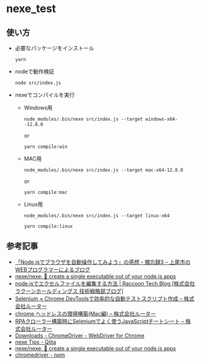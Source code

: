 # nexe_test

## 使い方　

- 必要なパッケージをインストール
    ```
    yarn
    ```

- nodeで動作検証

    ```
    node src/index.js
    ```

- nexeでコンパイルを実行

    - Windows用
        ```
        node_modules/.bin/nexe src/index.js --target windows-x64--12.8.0
        ```
        or
        ```
        yarn compile:win
        ```

    - MAC用
        ```
        node_modules/.bin/nexe src/index.js --target mac-x64-12.8.0
        ```
        or
        ```
        yarn compile:mac
        ```

    - Linux用
        ```
        node_modules/.bin/nexe src/index.js --target linux-x64
        ```

        ```
        yarn compile:linux
        ```

## 参考記事

- [「Node.jsでブラウザを自動操作してみよう」の感想・備忘録3 – 上尾市のWEBプログラマーによるブログ](https://ageo-soft.info/books/programming_books/javascript_books/268/)  
- [nexe/nexe: 🎉 create a single executable out of your node.js apps](https://github.com/nexe/nexe)  
- [node.jsでエクセルファイルを編集する方法 | Raccoon Tech Blog [株式会社ラクーンホールディングス 技術戦略部ブログ]](https://techblog.raccoon.ne.jp/archives/1610417694.html)  
- [Selenium × Chrome DevToolsで効率的な自動テストスクリプト作成 – 株式会社ルーター](https://rooter.jp/web-crawling/selenium_chrome_dev_tools/)
- [chrome ヘッドレスの環境構築(Mac編) – 株式会社ルーター](https://rooter.jp/web-crawling/setup-headless-chrome-mac/)
- [RPAクローラー構築時にSeleniumでよく使うJavaScriptチートシート – 株式会社ルーター](https://rooter.jp/web-crawling/selenium_execute_js/)
- [Downloads - ChromeDriver - WebDriver for Chrome](https://sites.google.com/a/chromium.org/chromedriver/downloads)
- [nexe Tips - Qiita](https://qiita.com/maruware/items/f0a3650d71726eadfdcf)
- [nexe/nexe: 🎉 create a single executable out of your node.js apps](https://github.com/nexe/nexe#target-string--object)
- [chromedriver - npm](https://www.npmjs.com/package/chromedriver)  

